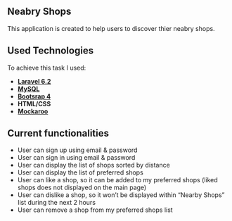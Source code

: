 ## Neabry Shops

This application is created to help users to discover thier neabry shops.

## Used Technologies

To achieve this task I used: 

- **[Laravel 6.2](https://laravel.com/)**
- **[MySQL](https://mysql.com/)**
- **[Bootsrap 4](https://getbootstrap.com/)**
- **HTML/CSS**
- **[Mockaroo](https://mockaroo.com/)**


## Current functionalities

- User can sign up using email & password
- User can sign in using email & password
- User can display the list of shops sorted by distance
- User can display the list of preferred shops
- User can like a shop, so it can be added to my preferred shops (liked shops does not displayed on the main page)
- User can dislike a shop, so it won’t be displayed within “Nearby Shops” list during the next 2 hours
- User can remove a shop from my preferred shops list




